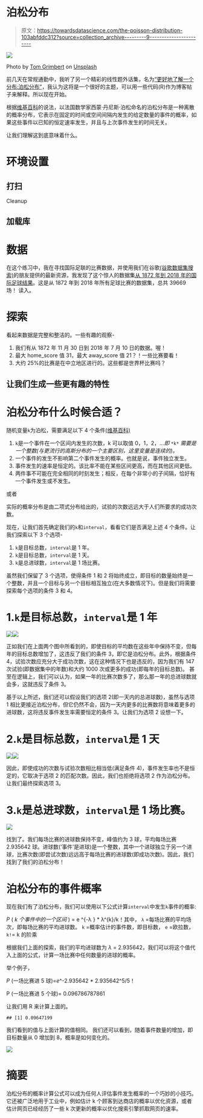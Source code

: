# 泊松分布

> 原文：<https://towardsdatascience.com/the-poisson-distribution-103abfddc312?source=collection_archive---------9----------------------->

![](img/87645716d5d4a97b11190f17c25436af.png)

Photo by [Tom Grimbert](https://unsplash.com/@tom_grimbert?utm_source=medium&utm_medium=referral) on [Unsplash](https://unsplash.com?utm_source=medium&utm_medium=referral)

前几天在常规通勤中，我听了另一个精彩的线性题外话集，名为[“更好地了解一个分布:泊松分布”](http://lineardigressions.com/episodes/2018/10/21/better-know-a-distribution-the-poisson-distribution)，我认为这将是一个很好的主题，可以用一些代码(R)作为博客帖子来解释。所以现在开始。

根据[维基百科](https://en.wikipedia.org/wiki/Poisson_distribution)的说法，以法国数学家西蒙·丹尼斯·泊松命名的泊松分布是一种离散的概率分布，它表示在固定的时间或空间间隔内发生的给定数量的事件的概率，如果这些事件以已知的恒定速率发生，并且与上次事件发生的时间无关。

让我们理解这到底意味着什么。

# 环境设置

## 打扫

Cleanup

## 加载库

# 数据

在这个练习中，我在寻找国际足联的比赛数据，并使用我们在谷歌[(谷歌数据集搜索)](https://toolbox.google.com/datasetsearch)的朋友提供的最新资源，我发现了这个惊人的数据集[从 1872 年到 2018 年的国际足球结果](https://www.kaggle.com/martj42/international-football-results-from-1872-to-2017)。这是从 1872 年到 2018 年所有足球比赛的数据集，总共 39669 场！
读入。

# 探索

看起来数据是完整和整洁的。一些有趣的观察-

1.  我们有从 1872 年 11 月 30 日到 2018 年 7 月 10 日的数据。喔！
2.  最大 home_score 值 31，最大 away_score 值 21？！一些比赛要看！
3.  大约 25%的比赛是在中立地区进行的。这些都是世界杯比赛吗？

## 让我们生成一些更有趣的特性

# 泊松分布什么时候合适？

随机变量`k`为泊松，需要满足以下 4 个条件[(维基百科)](https://en.wikipedia.org/wiki/Poisson_distribution#Assumptions:_When_is_the_Poisson_distribution_an_appropriate_model?)

1.  `k`是一个事件在一个区间内发生的次数，k 可以取值 0，1，2，…*即* `*k*` *需要是一个整数(与更流行的高斯分布的一个主要区别，这里变量是连续的)。*
2.  一个事件的发生不影响第二个事件发生的概率。也就是说，事件独立发生。
3.  事件发生的速率是恒定的。该比率不能在某些区间更高，而在其他区间更低。
4.  两件事不可能在完全相同的时刻发生；相反，在每个非常小的子间隔，恰好有一个事件发生或不发生。

或者

实际的概率分布是由二项式分布给出的，试验的次数远远大于人们所要求的成功次数。

现在，让我们首先确定我们的`k`和`interval`，看看它们是否满足上述 4 个条件。让我们探索以下 3 个选项-

1.  `k`是目标总数，`interval`是 1 年。
2.  `k`是目标总数，`interval`是 1 天。
3.  `k`是总进球数，`interval`是 1 场比赛。

虽然我们保留了 3 个选项，使得条件 1 和 2 将始终成立，即目标的数量始终是一个整数，并且一个目标与另一个目标相互独立(在大多数情况下)。但是我们将需要探索每个选项的条件 3 和 4。

# 1.`k`是目标总数，`interval`是 1 年

![](img/351bac6e662a67413b9d37adfa99257a.png)![](img/de2cc63798c6790c815ad3a34aac4384.png)

正如我们在上面两个图中所看到的，即使目标的平均数在这些年中保持不变，但每年的目标总数增加了，这违反了我们的条件 3，即它是泊松分布。此外，根据条件 4，试验次数应充分大于成功次数，这在这种情况下也是违反的，因为我们有 147 次试验(即数据集中的年数)和大约 1000 次或更多的成功(即每年的目标总数)。
甚至在逻辑上，我们可以认为，如果一年的比赛次数多了，那么那一年的总进球数就会多，这就违反了条件 3。

基于以上所述，我们还可以假设我们的选项 2(即一天内的总进球数)，虽然与选项 1 相比更接近泊松分布，但它仍然不会，因为一天内更多的比赛数将意味着更多的进球数，这将违反事件发生率需要恒定的条件 3。让我们为选项 2 设想一下。

# 2.`k`是目标总数，`interval`是 1 天

![](img/ba7f7a76113498e4dfa178bd4de5cb35.png)![](img/b898fb362c4a428c36e4c20815c8ca48.png)

因此，即使成功的次数与试验次数相比相当低(满足条件 4)，事件发生率也不是恒定的，它取决于选项 2 的匹配次数。因此，我们也拒绝将选项 2 作为泊松分布。
让我们最终探索选项 3。

# 3.`k`是总进球数，`interval`是 1 场比赛。

![](img/0526bb289adb40c3756dede4a176f960.png)

找到了。我们每场比赛的进球数保持不变，峰值约为 3 球，平均每场比赛 2.935642 球。进球数(‘事件’是进球)是一个整数，其中一个进球独立于另一个进球，比赛次数(即尝试次数)远远高于每场比赛的进球数(即成功次数)。因此，我们找到了我们的泊松分布！

# 泊松分布的事件概率

现在我们有了泊松分布，我们可以使用以下公式计算`interval`中发生`k`事件的概率:

*P* ( *k 个事件中的一个区间* ) = e ^{-λ } * λ^{k}/k！其中，
`λ` =每场比赛的平均场次，即每场比赛的平均进球数。
`k` =概率估计的事件数，即目标数，
`e` =欧拉数，
`k!`= k 的阶乘

根据我们上面的探索，我们的平均进球数为 *λ* = 2.935642，我们可以将这个值代入上面的公式，计算一场比赛中任何数量的进球的概率。

举个例子，

*P* (一场比赛进 5 球)=*e*^-2.935642 * 2.935642^5/5！

P (一场比赛进 5 个球)= 0.096786787861

让我们用 R 来计算上面的。

```
## [1] 0.09647199
```

我们看到的值与上面计算的值相同。
我们还可以看到，随着事件数量的增加，即目标数量从 0 增加到 8，概率是如何变化的。

![](img/05beef6f32ae8f7093a1236fdc05111f.png)

# 摘要

泊松分布的概率计算公式可以成为任何人评估事件发生概率的一个巧妙的小技巧。它还被广泛地用于工业中，例如估计 k 个顾客到达商店的概率以优化资源，或者估计网页已经经历了一些 k 次更新的概率以优化搜索引擎抓取网页的速率。